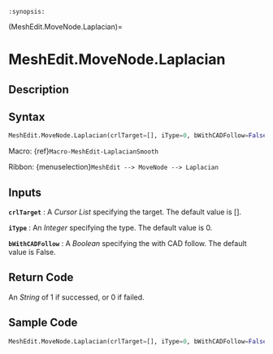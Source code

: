 ```{module} MeshEdit.MoveNode.Laplacian()
:synopsis:
```

(MeshEdit.MoveNode.Laplacian)=

# MeshEdit.MoveNode.Laplacian

## Description

## Syntax

```python
MeshEdit.MoveNode.Laplacian(crlTarget=[], iType=0, bWithCADFollow=False)
```

Macro: {ref}`Macro-MeshEdit-LaplacianSmooth`

Ribbon: {menuselection}`MeshEdit --> MoveNode --> Laplacian`

## Inputs

**`crlTarget`**
: A _Cursor List_ specifying the target. The default value is [].

**`iType`**
: An _Integer_ specifying the type. The default value is 0.

**`bWithCADFollow`**
: A _Boolean_ specifying the with CAD follow. The default value is False.

## Return Code

An _String_ of 1 if successed, or 0 if failed.

## Sample Code

```python
MeshEdit.MoveNode.Laplacian(crlTarget=[], iType=0, bWithCADFollow=False)
```
